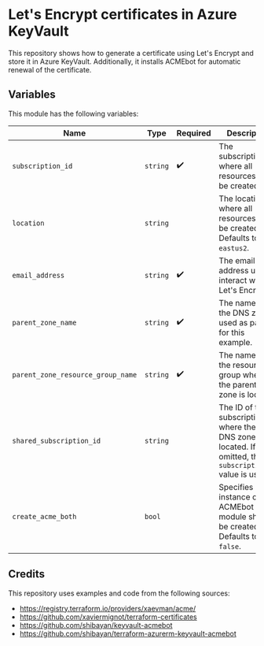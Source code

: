 # Let's Encrypt certificates in Azure KeyVault

This repository shows how to generate a certificate using Let's Encrypt and store it in Azure KeyVault. Additionally, it installs ACMEbot for automatic renewal of the certificate.

## Variables

This module has the following variables:

|Name|Type|Required|Description|
|-|-|-|-|
|`subscription_id`|`string`|✔️|The subscription where all resources will be created|
|`location`|`string`||The location where all resources will be created. Defaults to `eastus2`.|
|`email_address`|`string`|✔️|The email address used to interact with Let's Encrypt|
|`parent_zone_name`|`string`|✔️|The name of the DNS zone used as parent for this example.|
|`parent_zone_resource_group_name`|`string`|✔️|The name of the resource group where the parent DNS zone is located.|
|`shared_subscription_id`|`string`||The ID of the subscription where the base DNS zone is located. If omitted, the `subscription_id` value is used.|
|`create_acme_both`|`bool`||Specifies if an instance of the ACMEbot module should be created. Defaults to `false`.|

## Credits

This repository uses examples and code from the following sources:

- <https://registry.terraform.io/providers/xaevman/acme/>
- <https://github.com/xaviermignot/terraform-certificates>
- <https://github.com/shibayan/keyvault-acmebot>
- <https://github.com/shibayan/terraform-azurerm-keyvault-acmebot>
